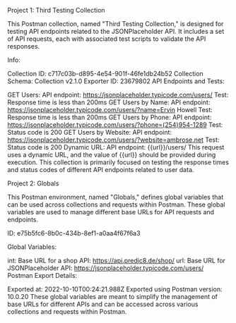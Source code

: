 Project 1: Third Testing Collection

This Postman collection, named "Third Testing Collection," is designed for testing API endpoints related to the JSONPlaceholder API. It includes a set of API requests, each with associated test scripts to validate the API responses.

Info:

Collection ID: c717c03b-d895-4e54-901f-46fe1db24b52
Collection Schema: Collection v2.1.0
Exporter ID: 23679802
API Endpoints and Tests:

GET Users: API endpoint: https://jsonplaceholder.typicode.com/users/
Test: Response time is less than 200ms
GET Users by Name: API endpoint: https://jsonplaceholder.typicode.com/users/?name=Ervin Howell
Test: Response time is less than 200ms
GET Users by Phone: API endpoint: https://jsonplaceholder.typicode.com/users/?phone=(254)954-1289
Test: Status code is 200
GET Users by Website: API endpoint: https://jsonplaceholder.typicode.com/users/?website=ambrose.net
Test: Status code is 200
Dynamic URL: API endpoint: {{url}}/users/
This request uses a dynamic URL, and the value of {{url}} should be provided during execution.
This collection is primarily focused on testing the response times and status codes of different API endpoints related to user data.

Project 2: Globals

This Postman environment, named "Globals," defines global variables that can be used across collections and requests within Postman. These global variables are used to manage different base URLs for API requests and endpoints.

ID: e75b5fc6-8b0c-434b-8ef1-a0aa4f67f6a3

Global Variables:

int: Base URL for a shop API: https://api.predic8.de/shop/
url: Base URL for JSONPlaceholder API: https://jsonplaceholder.typicode.com/users/
Postman Export Details:

Exported at: 2022-10-10T00:24:21.988Z
Exported using Postman version: 10.0.20
These global variables are meant to simplify the management of base URLs for different APIs and can be accessed across various collections and requests within Postman.
